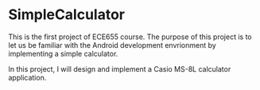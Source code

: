 # SimpleCalculator

This is the first project of ECE655 course. The purpose of this project is to let us be familiar with the Android development 
envrionment by implementing a simple calculator.    

In this project, I will design and implement a Casio MS-8L calculator application.
